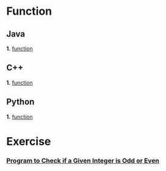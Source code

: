 #                    Function

## Java
**1.** [function](https://youtu.be/vvanI8NRlSI?si=1c0x6rUV1GSe8D33)

## C++
**1.** [function](https://youtu.be/PnSgN5WOUC0?si=JVHE6e31uHGKzYzp)

## Python
**1.** [function](https://youtu.be/-Bkupx9gX0o?si=5L9FG7n2PuWFqdOU)

# Exercise
### [Program to Check if a Given Integer is Odd or Even](https://www.geeksforgeeks.org/java-program-to-check-if-a-given-integer-is-odd-or-even/)
